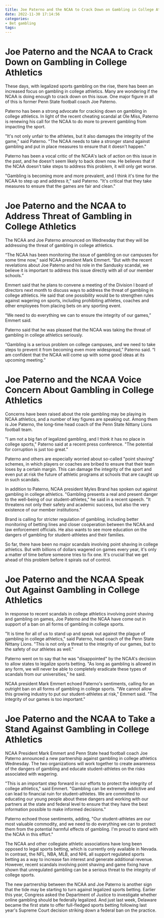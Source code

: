```yaml
---
title: Joe Paterno and the NCAA to Crack Down on Gambling in College Athletics
date: 2022-11-30 17:14:56
categories:
- Bet gambling
tags:
---
```



#  Joe Paterno and the NCAA to Crack Down on Gambling in College Athletics

These days, with legalized sports gambling on the rise, there has been an increased focus on gambling in college athletics. Many are wondering if the NCAA is doing enough to crack down on this issue. One major figure in all of this is former Penn State football coach Joe Paterno.

Paterno has been a strong advocate for cracking down on gambling in college athletics. In light of the recent cheating scandal at Ole Miss, Paterno is renewing his call for the NCAA to do more to prevent gambling from impacting the sport.

"It's not only unfair to the athletes, but it also damages the integrity of the game," said Paterno. "The NCAA needs to take a stronger stand against gambling and put in place measures to ensure that it doesn't happen."

Paterno has been a vocal critic of the NCAA's lack of action on this issue in the past, and he doesn't seem likely to back down now. He believes that if the NCAA doesn't take steps to address this problem, it will only get worse.

"Gambling is becoming more and more prevalent, and I think it's time for the NCAA to step up and address it," said Paterno. "It's critical that they take measures to ensure that the games are fair and clean."

#  Joe Paterno and the NCAA to Address Threat of Gambling in College Athletics

The NCAA and Joe Paterno announced on Wednesday that they will be addressing the threat of gambling in college athletics.

“The NCAA has been monitoring the issue of gambling on our campuses for some time now,” said NCAA president Mark Emmert. “But with the recent revelations about Joe Paterno and his role in the Sandusky scandal, we believe it is important to address this issue directly with all of our member schools.”

Emmert said that he plans to convene a meeting of the Division I board of directors next month to discuss ways to address the threat of gambling in college athletics. He said that one possibility would be to strengthen rules against wagering on sports, including prohibiting athletes, coaches and other employees from placing bets on any sporting event.

“We need to do everything we can to ensure the integrity of our games,” Emmert said.

Paterno said that he was pleased that the NCAA was taking the threat of gambling in college athletics seriously.

“Gambling is a serious problem on college campuses, and we need to take steps to prevent it from becoming even more widespread,” Paterno said. “I am confident that the NCAA will come up with some good ideas at its upcoming meeting.”

#  Joe Paterno and the NCAA Voice Concern About Gambling in College Athletics

Concerns have been raised about the role gambling may be playing in NCAA athletics, and a number of key figures are speaking out. Among them is Joe Paterno, the long-time head coach of the Penn State Nittany Lions football team.

"I am not a big fan of legalized gambling, and I think it has no place in college sports," Paterno said at a recent press conference. "The potential for corruption is just too great."

Paterno and others are especially worried about so-called "point shaving" schemes, in which players or coaches are bribed to ensure that their team loses by a certain margin. This can damage the integrity of the sport and even put at risk the future of athletic programs at schools that are caught up in such scandals.

In addition to Paterno, NCAA president Myles Brand has spoken out against gambling in college athletics. "Gambling presents a real and present danger to the well-being of our student-athletes," he said in a recent speech. "It threatens not only their safety and academic success, but also the very existence of our member institutions."

Brand is calling for stricter regulation of gambling, including better monitoring of betting lines and closer cooperation between the NCAA and law enforcement officials. He also wants to see more education on the dangers of gambling for student-athletes and their families.

So far, there have been no major scandals involving point shaving in college athletics. But with billions of dollars wagered on games every year, it's only a matter of time before someone tries to fix one. It's crucial that we get ahead of this problem before it spirals out of control.

#  Joe Paterno and the NCAA Speak Out Against Gambling in College Athletics

In response to recent scandals in college athletics involving point shaving and gambling on games, Joe Paterno and the NCAA have come out in support of a ban on all forms of gambling in college sports.

"It is time for all of us to stand up and speak out against the plague of gambling in college athletics," said Paterno, head coach of the Penn State Nittany Lions. "This is not only a threat to the integrity of our games, but to the safety of our athletes as well."

Paterno went on to say that he was "disappointed" by the NCAA's decision to allow states to legalize sports betting. "As long as gambling is allowed in any form, we will never be able to completely eradicate these types of scandals from our universities," he said.

NCAA president Mark Emmert echoed Paterno's sentiments, calling for an outright ban on all forms of gambling in college sports. "We cannot allow this growing industry to put our student-athletes at risk," Emmert said. "The integrity of our games is too important."

#  Joe Paterno and the NCAA to Take a Stand Against Gambling in College Athletics

NCAA President Mark Emmert and Penn State head football coach Joe Paterno announced a new partnership against gambling in college athletics Wednesday. The two organizations will work together to create awareness of the dangers of gambling and educate student-athletes on the risks associated with wagering.

"This is an important step forward in our efforts to protect the integrity of college athletics," said Emmert. "Gambling can be extremely addictive and can lead to financial ruin for student-athletes. We are committed to educating our young people about these dangers and working with our partners at the state and federal level to ensure that they have the best information possible to make informed decisions."

Paterno echoed those sentiments, adding, "Our student-athletes are our most valuable commodity, and we need to do everything we can to protect them from the potential harmful effects of gambling. I'm proud to stand with the NCAA in this effort."

The NCAA and other collegiate athletic associations have long been opposed to legal sports betting, which is currently only available in Nevada. In contrast, the NFL, NBA, MLB, and NHL all support regulated sports betting as a way to increase fan interest and generate additional revenue. However, recent scandals involving point shaving and game fixing have shown that unregulated gambling can be a serious threat to the integrity of college sports.

The new partnership between the NCAA and Joe Paterno is another sign that the tide may be starting to turn against legalized sports betting. Earlier this year, Congress asked the Department of Justice to investigate whether online gambling should be federally legalized. And just last week, Delaware became the first state to offer full-fledged sports betting following last year's Supreme Court decision striking down a federal ban on the practice.